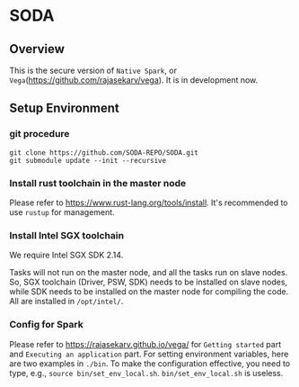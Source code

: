 SODA
===

## Overview

This is the secure version of `Native Spark`, or `Vega`(https://github.com/rajasekarv/vega). It is in development now.

## Setup Environment

### git procedure

```
git clone https://github.com/SODA-REPO/SODA.git
git submodule update --init --recursive
```

### Install rust toolchain in the master node

Please refer to https://www.rust-lang.org/tools/install. It's recommended to use `rustup` for management. 

### Install Intel SGX toolchain

We require Intel SGX SDK 2.14.

Tasks will not run on the master node, and all the tasks run on slave nodes. So, SGX toolchain (Driver, PSW, SDK) needs to be installed on slave nodes, while SDK needs to be installed on the master node for compiling the code. All are installed in `/opt/intel/`.

### Config for Spark

Please refer to https://rajasekarv.github.io/vega/ for `Getting started` part and `Executing an application` part. For setting environment variables, here are two examples in `./bin`. To make the configuration effective, you need to type, e.g., `source bin/set_env_local.sh`. `bin/set_env_local.sh` is useless.

